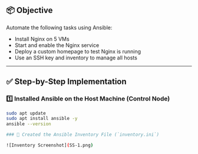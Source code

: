 ## 📦 Objective

Automate the following tasks using Ansible:
- Install Nginx on 5 VMs
- Start and enable the Nginx service
- Deploy a custom homepage to test Nginx is running
- Use an SSH key and inventory to manage all hosts

---

## ✅ Step-by-Step Implementation

### 1️⃣ Installed Ansible on the Host Machine (Control Node)
```bash
sudo apt update
sudo apt install ansible -y
ansible --version

### 📄 Created the Ansible Inventory File (`inventory.ini`)

![Inventory Screenshot](SS-1.png)


